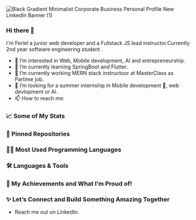 ![Black Gradient Minimalist Corporate Business Personal Profile New LinkedIn Banner (1)](https://user-images.githubusercontent.com/53992554/226774191-eea90474-91ed-4344-a720-b721847f7a27.png)

### Hi there 👋
I'm Feriel a junior web developer and a Fullstack JS lead instructor.Currently 2nd year software engineering student .

- 👀 I’m interested in Web, Mobile development, AI and entrepreneurship.
- 🌱 I’m currently learning SpringBoot and Flutter.
- 🔭 I’m currently working  MERN stack instructuor at MasterClass as Partime job.
- 💞️ I’m looking for a summer internship in Mobile development 📱, web devlopment or AI.
- 📫 How to reach me: 

### 📈 Some of My Stats

### 📌 Pinned Repositories

### 👩‍💻 Most Used Programming Languages

### 🛠️ Languages & Tools

### 👏 My Achievements and What I’m Proud of!

### ✨ Let’s Connect and Build Something Amazing Together
- Reach me out on LinkedIn:
